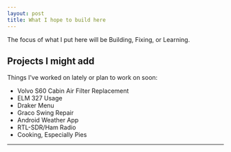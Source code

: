 ```yaml
---
layout: post
title: What I hope to build here
---
```


The focus of what I put here will be Building, Fixing, or Learning. 

## Projects I might add

Things I've worked on lately or plan to work on soon:

* Volvo S60 Cabin Air Filter Replacement
* ELM 327 Usage
* Draker Menu
* Graco Swing Repair
* Android Weather App
* RTL-SDR/Ham Radio
* Cooking, Especially Pies
-----

